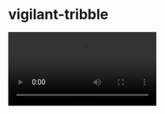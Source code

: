 # vigilant-tribble

![](videos/Koi_Mil_Gaya_2003_HDTVRip_720p_Hindi_x264_AAC_mkvCinemas_Telly_0.mkv)
